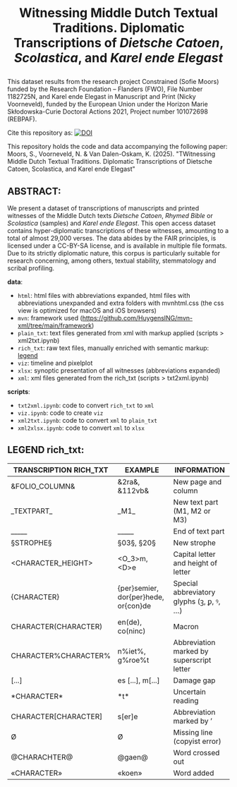 # <p align = center> Witnessing Middle Dutch Textual Traditions. Diplomatic Transcriptions of *Dietsche Catoen*, *Scolastica*, and *Karel ende Elegast*</center> 

This dataset results from the research project Constrained (Sofie Moors) funded by the Research Foundation – Flanders (FWO), File Number 1182725N, and Karel ende Elegast in Manuscript and Print (Nicky Voorneveld), funded by the European Union under the Horizon Marie Skłodowska-Curie Doctoral Actions 2021, Project number 101072698 (REBPAF).

Cite this repository as: [![DOI](https://zenodo.org/badge/719645106.svg)](https://zenodo.org/doi/10.5281/zenodo.10245412)

This repository holds the code and data accompanying the following paper: Moors, S., Voorneveld, N. & Van Dalen-Oskam, K. (2025). "TWitnessing Middle Dutch Textual Traditions. Diplomatic Transcriptions of Dietsche Catoen, Scolastica, and Karel ende Elegast" 

## ABSTRACT: 
We present a dataset of transcriptions of manuscripts and printed witnesses of the Middle Dutch texts *Dietsche Catoen*, *Rhymed Bible* or *Scolastica* (samples) and *Karel ende Elegast*. This open access dataset contains hyper-diplomatic transcriptions of these witnesses, amounting to a total of almost 29,000 verses. The data abides by the FAIR principles, is licensed under a CC-BY-SA license, and is available in multiple file formats. Due to its strictly diplomatic nature, this corpus is particularly suitable for research concerning, among others, textual stability, stemmatology and scribal profiling. 

**data**:
- `html`: html files with abbreviations expanded, html files with abbreviations unexpanded and extra folders with mvnhtml.css (the css view is optimized for macOS and iOS browsers)
- `mvn`: framework used (https://github.com/HuygensING/mvn-xml/tree/main/framework)
- `plain_txt`: text files generated from xml with markup applied (scripts > xml2txt.ipynb)
- `rich_txt`: raw text files, manually enriched with semantic markup: [legend](#legend-rich_txt)
- `viz`: timeline and pixelplot
- `xlsx`: synoptic presentation of all witnesses (abbreviations expanded) 
- `xml`: xml files generated from the rich_txt (scripts > txt2xml.ipynb) 

**scripts**:
- `txt2xml.ipynb`: code to convert `rich_txt` to `xml`
- `viz.ipynb`: code to create `viz`
- `xml2txt.ipynb`: code to convert `xml` to `plain_txt`
- `xml2xlsx.ipynb`: code to convert `xml` to `xlsx`


## LEGEND rich_txt:

| TRANSCRIPTION RICH_TXT |  EXAMPLE        |        INFORMATION               |        
|--------------------------|------------------------------|-----------------------------|
| &FOLIO_COLUMN&           | &2ra&, &112vb&               | New page and column          |                                            
| \_TEXTPART\_                | \_M1\_                         | New text part (M1, M2 or M3) |                                            
| _____                    | _____                        | End of text part             |                                            
| §STROPHE§                | §03§, §20§                   | New strophe                 |                                            
| <CHARACTER_HEIGHT>       | <O_3>m, \<D>e                 | Capital letter and height of letter |                                      
| {CHARACTER}              | {per}semier, dor{per}hede, or{con}de | Special abbreviatory glyphs (ꝫ, ꝑ, ꝰ, …) |                            
| CHARACTER(CHARACTER)     | en(de), co(ninc)             | Macron                      |                                            
| CHARACTER%CHARACTER%     | n%iet%, g%roe%t              | Abbreviation marked by superscript letter |                                                                              
| [...]                    | es [...], m[...]             | Damage gap                  |                                            
| \*CHARACTER*              | \*t*                          | Uncertain reading            |                                            
| CHARACTER[CHARACTER]     | s[er]e                       | Abbreviation marked by ʼ    |                                            
| Ø                        | Ø                            | Missing line (copyist error) |                                                                                 
| @CHARACHTER@             |  @gaen@ | Word crossed out |   
|«CHARACTER» |«koen» | Word added |
		

